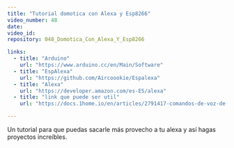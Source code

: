```yaml
---
title: "Tutorial domotica con Alexa y Esp8266"
video_number: 48
date:
video_id:
repository: 048_Domotica_Con_Alexa_Y_Esp8266

links:
  - title: "Arduino"
    url: "https://www.arduino.cc/en/Main/Software"
  - title: "EspAlexa"
    url: "https://github.com/Aircoookie/Espalexa"
  - title: "Alexa"
    url: "https://developer.amazon.com/es-ES/alexa"
  - title: "link que puede ser util"
    url: "https://docs.1home.io/en/articles/2791417-comandos-de-voz-de-alexa-para-controlar-luces-persianas-termostatos-interruptores-y-ambientes-knx-gira-loxone-spanish-voice-commands"

---
```


Un tutorial para que puedas sacarle más provecho a tu alexa y así hagas proyectos increíbles.
